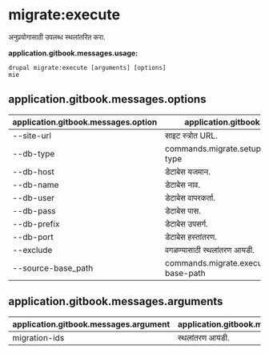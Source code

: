 # migrate:execute
अनुप्रयोगासाठी उपलब्ध स्थलांतरित करा.

**application.gitbook.messages.usage:**
```
drupal migrate:execute [arguments] [options]
mie
```

## application.gitbook.messages.options
application.gitbook.messages.option | application.gitbook.messages.details
-------|-------------
--site-url | साइट स्त्रोत URL.
--db-type | commands.migrate.setup.migrations.options.db-type
--db-host | डेटाबेस यजमान.
--db-name | डेटाबेस नाव.
--db-user | डेटाबेस वापरकर्ता.
--db-pass | डेटाबेस पास.
--db-prefix | डेटाबेस उपसर्ग.
--db-port | डेटाबेस हस्तांतरण.
--exclude | वगळण्यासाठी स्थलांतरण आयडी.
--source-base_path | commands.migrate.execute.options.source-base-path

## application.gitbook.messages.arguments
application.gitbook.messages.argument | application.gitbook.messages.details
---------|-------------
migration-ids | स्थलांतरण आयडी.
